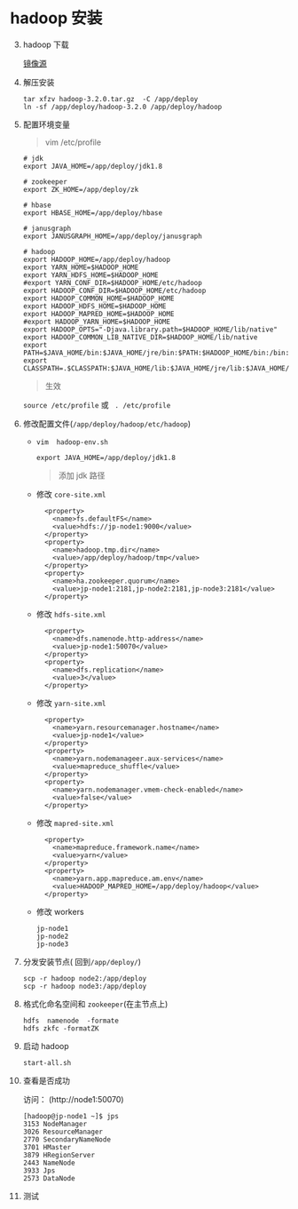 # hadoop 安装

3. hadoop 下载

   [镜像源](https://www-eu.apache.org/dist/hadoop/common/)

4. 解压安装
   ```
   tar xfzv hadoop-3.2.0.tar.gz  -C /app/deploy
   ln -sf /app/deploy/hadoop-3.2.0 /app/deploy/hadoop
   ```
   
4. 配置环境变量

   > vim /etc/profile

   ```shell
   # jdk
   export JAVA_HOME=/app/deploy/jdk1.8
   
   # zookeeper
   export ZK_HOME=/app/deploy/zk
   
   # hbase 
   export HBASE_HOME=/app/deploy/hbase
   
   # janusgraph
   export JANUSGRAPH_HOME=/app/deploy/janusgraph
   
   # hadoop
   export HADOOP_HOME=/app/deploy/hadoop
   export YARN_HOME=$HADOOP_HOME
   export YARN_HDFS_HOME=$HADOOP_HOME
   #export YARN_CONF_DIR=$HADOOP_HOME/etc/hadoop
   export HADOOP_CONF_DIR=$HADOOP_HOME/etc/hadoop
   export HADOOP_COMMON_HOME=$HADOOP_HOME
   export HADOOP_HDFS_HOME=$HADOOP_HOME
   export HADOOP_MAPRED_HOME=$HADOOP_HOME
   #export HADOOP_YARN_HOME=$HADOOP_HOME
   export HADOOP_OPTS="-Djava.library.path=$HADOOP_HOME/lib/native"
   export HADOOP_COMMON_LIB_NATIVE_DIR=$HADOOP_HOME/lib/native
   export PATH=$JAVA_HOME/bin:$JAVA_HOME/jre/bin:$PATH:$HADOOP_HOME/bin:/bin:/usr/bin:/usr/local/bin:$ZK_HOME/bin:$HADOOP_HOME/sbin:/opt/hbase/bin:$JANUSGRAPH_HOME/bin
   export CLASSPATH=.$CLASSPATH:$JAVA_HOME/lib:$JAVA_HOME/jre/lib:$JAVA_HOME/lib/tools.jar
   ```

   > 生效

   `source /etc/profile`  或  ` . /etc/profile`

6. 修改配置文件(`/app/deploy/hadoop/etc/hadoop`)

   - `vim  hadoop-env.sh`

     ```shell
     export JAVA_HOME=/app/deploy/jdk1.8
     ```

     > 添加 jdk  路径

   - 修改 `core-site.xml`

     ```shell
       <property>
         <name>fs.defaultFS</name>
         <value>hdfs://jp-node1:9000</value>
       </property>
       <property>
         <name>hadoop.tmp.dir</name>
         <value>/app/deploy/hadoop/tmp</value>
       </property>
       <property>
         <name>ha.zookeeper.quorum</name>
         <value>jp-node1:2181,jp-node2:2181,jp-node3:2181</value>
       </property>
     ```

   - 修改 `hdfs-site.xml`

     ```shell
       <property>
         <name>dfs.namenode.http-address</name>
         <value>jp-node1:50070</value>
       </property>
       <property>
         <name>dfs.replication</name>
         <value>3</value>
       </property>
     ```

   - 修改 ` yarn-site.xml `

     ```shell
       <property>
         <name>yarn.resourcemanager.hostname</name>
         <value>jp-node1</value>
       </property>
       <property>
         <name>yarn.nodemanageer.aux-services</name>
         <value>mapreduce_shuffle</value>
       </property>
       <property>
         <name>yarn.nodemanager.vmem-check-enabled</name>
         <value>false</value>
       </property>
     ```

   - 修改 `mapred-site.xml`

     ```shell
       <property>
         <name>mapreduce.framework.name</name>
         <value>yarn</value>
       </property>
       <property>
         <name>yarn.app.mapreduce.am.env</name>
         <value>HADOOP_MAPRED_HOME=/app/deploy/hadoop</value>
       </property>
     ```

   - 修改 workers

     ```shell
     jp-node1
     jp-node2
     jp-node3
     ```

6. 分发安装节点( 回到`/app/deploy/`)

   ```shell
   scp -r hadoop node2:/app/deploy
   scp -r hadoop node3:/app/deploy
   ```

7. 格式化命名空间和 `zookeeper`(在主节点上)

   ```shell
   hdfs  namenode  -formate
   hdfs zkfc -formatZK
   ```

8. 启动 hadoop

   `start-all.sh`

9. 查看是否成功

   访问： (http://node1:50070)

   ```
   [hadoop@jp-node1 ~]$ jps
   3153 NodeManager
   3026 ResourceManager
   2770 SecondaryNameNode
   3701 HMaster
   3879 HRegionServer
   2443 NameNode
   3933 Jps
   2573 DataNode
   ```

10. 测试

   

